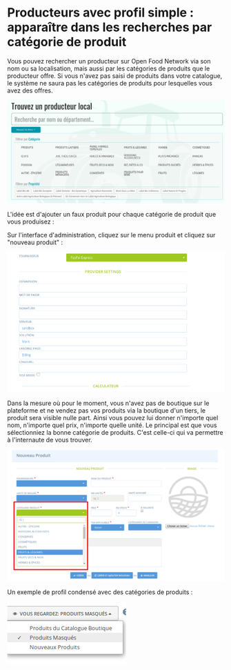 # Producteurs avec profil simple : apparaître dans les recherches par catégorie de produit

Vous pouvez rechercher un producteur sur Open Food Network via son nom ou sa localisation, mais aussi par les catégories de produits que le producteur offre. Si vous n'avez pas saisi de produits dans votre catalogue, le système ne saura pas les catégories de produits pour lesquelles vous avez des offres.

![](../../.gitbook/assets/capture-du-2019-07-31-09-20-03.png)

L'idée est d'ajouter un faux produit pour chaque catégorie de produit que vous produisez :

Sur l'interface d'administration, cliquez sur le menu produit et cliquez sur "nouveau produit" :

![](../../.gitbook/assets/image%20%28104%29.png)

Dans la mesure où pour le moment, vous n'avez pas de boutique sur le plateforme et ne vendez pas vos produits via la boutique d'un tiers, le produit sera visible nulle part. Ainsi vous pouvez lui donner n'importe quel nom, n'importe quel prix, n'importe quelle unité. Le principal est que vous sélectionniez la bonne catégorie de produits. C'est celle-ci qui va permettre à l'internaute de vous trouver. 

![](../../.gitbook/assets/capture-du-2019-07-31-09-23-45.png)

Un exemple de profil condensé avec des catégories de produits :

![](../../.gitbook/assets/image%20%2823%29.png)

